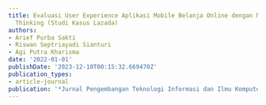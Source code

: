 ```yaml
---
title: Evaluasi User Experience Aplikasi Mobile Belanja Online dengan Metode Design
  Thinking (Studi Kasus Lazada)
authors:
- Arief Purba Sakti
- Riswan Septriayadi Sianturi
- Agi Putra Kharisma
date: '2022-01-01'
publishDate: '2023-12-10T00:15:32.669470Z'
publication_types:
- article-journal
publication: '*Jurnal Pengembangan Teknologi Informasi dan Ilmu Komputer*'
---
```


